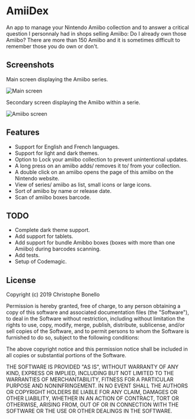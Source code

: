 # AmiiDex

An app to manage your Nintendo Amiibo collection and to answer a critical question I personnaly had in shops selling Amiibo: Do I already own those Amiibo? There are more than 150 Amiibo and it is sometimes difficult to remember those you do own or don't.

## Screenshots

Main screen displaying the Amiibo series.

![Main screen](/docs/master.png?raw=true "Main screen")

Secondary screen displaying the Amiibo within a serie.

![Amiibo screen](/docs/detail.png?raw=true "Amiibo screen")

## Features

- Support for English and French languages.
- Support for light and dark themes.
- Option to Lock your amiibo collection to prevent unintentional updates.
- A long press on an amiibo adds/ removes it to/ from your collection.
- A double click on an amiibo opens the page of this amiibo on the Nintendo website.
- View of series/ amiibo as list, small icons or large icons.
- Sort of amiibo by name or release date.
- Scan of amiibo boxes barcode.

## TODO

- Complete dark theme support.
- Add support for tablets.
- Add support for bundle Amibbo boxes (boxes with more than one Amiibo) during barcodes scanning.
- Add tests.
- Setup of Codemagic.

## License

Copyright (c) 2019 Christophe Bonello

Permission is hereby granted, free of charge, to any person obtaining a copy
of this software and associated documentation files (the "Software"), to deal
in the Software without restriction, including without limitation the rights
to use, copy, modify, merge, publish, distribute, sublicense, and/or sell
copies of the Software, and to permit persons to whom the Software is
furnished to do so, subject to the following conditions:

The above copyright notice and this permission notice shall be included in all
copies or substantial portions of the Software.

THE SOFTWARE IS PROVIDED "AS IS", WITHOUT WARRANTY OF ANY KIND, EXPRESS OR
IMPLIED, INCLUDING BUT NOT LIMITED TO THE WARRANTIES OF MERCHANTABILITY,
FITNESS FOR A PARTICULAR PURPOSE AND NONINFRINGEMENT. IN NO EVENT SHALL THE
AUTHORS OR COPYRIGHT HOLDERS BE LIABLE FOR ANY CLAIM, DAMAGES OR OTHER
LIABILITY, WHETHER IN AN ACTION OF CONTRACT, TORT OR OTHERWISE, ARISING FROM,
OUT OF OR IN CONNECTION WITH THE SOFTWARE OR THE USE OR OTHER DEALINGS IN THE
SOFTWARE.